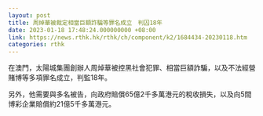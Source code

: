```yaml
---
layout: post
title: 周焯華被裁定相當巨額詐騙等罪名成立　判囚18年
date: 2023-01-18 17:48:24.000000000 +08:00
link: https://news.rthk.hk/rthk/ch/component/k2/1684434-20230118.htm
categories: rthk
---
```


在澳門，太陽城集團創辦人周焯華被控黑社會犯罪、相當巨額詐騙，以及不法經營賭博等多項罪名成立，判監18年。

另外，他需要與多名被告，向政府賠償65億2千多萬港元的稅收損失，以及向5間博彩企業賠償約21億5千多萬港元。
